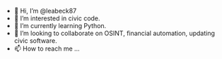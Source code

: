 - 👋 Hi, I’m @leabeck87
- 👀 I’m interested in civic code.
- 🌱 I’m currently learning Python.
- 💞️ I’m looking to collaborate on OSINT, financial automation, updating civic software.
- 📫 How to reach me ...

<!---
leabeck87/leabeck87 is a ✨ special ✨ repository because its `README.md` (this file) appears on your GitHub profile.
You can click the Preview link to take a look at your changes.
--->
